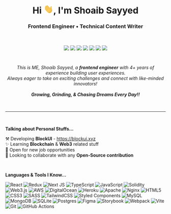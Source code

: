 <h1 align="center">Hi <img src="https://raw.githubusercontent.com/ABSphreak/ABSphreak/master/gifs/Hi.gif" width="30px">, I'm Shoaib Sayyed</h1>
<h3 align="center">Frontend Engineer • Technical Content Writer</h3>

<br>

<p align="center">
  <a href="https://x.com/intent/follow?screen_name=thedreamydev" target="blank"><img align="center" src="https://img.shields.io/badge/Twitter-1DA1F2?style=for-the-badge"></a>
  <a href="https://shoaibsayyed.com" target="blank"><img align="center" src="https://img.shields.io/badge/Portfolio-2d3748?style=for-the-badge"></a>
  <a href="https://discord.gg/yourinvite" target="blank"><img align="center" src="https://img.shields.io/badge/Discord-5865F2?style=for-the-badge"></a>  
  <a href="https://youtube.com/c/thedreamydev" target="blank"><img align="center" src="https://img.shields.io/badge/YouTube-FF0000?style=for-the-badge"></a>
  <a href="https://linkedin.com/in/thedreamydev" target="blank"><img align="center" src="https://img.shields.io/badge/LinkedIn-0A66C2?style=for-the-badge"></a>
  <a href="https://dev.to/thedreamydev" target="blank"><img align="center" src="https://img.shields.io/badge/Dev.to-242424?style=for-the-badge"></a>
  <a href="https://bsky.app/profile/thedreamydev.bsky.social" target="blank"><img align="center" src="https://img.shields.io/badge/Bsky-87CEEB?style=for-the-badge"></a>
</p>

<br>

<p align="center">
  <em>
    This is ME, Shoaib Sayyed, a <b>frontend engineer</b> with 4+ years of experience building user experiences. <br>
    Always eager to take on exciting challenges and connect with like-minded innovators! <br>
  </em> 
  <br>
  <b><i>Growing, Grinding, &amp; Chasing Dreams Every Day!!</i></b>
</p>

<br>
<hr>
<br>

<p><strong>Talking about Personal Stuffs…</strong></p>

⚒️ Developing <strong>BlockUI</strong> - https://blockui.xyz <br>
✨ Learning <strong>Blockchain</strong> &amp; <strong>Web3</strong> related stuff <br>
🚀 Open for new job opportunities <br>
🤝 Looking to collaborate with any <strong>Open-Source contribution</strong><br>

<br>

<p><strong>Languages & Tools I Know…</strong></p>

![React](https://img.shields.io/badge/react-%2320232a.svg?style=for-the-badge&logo=react&logoColor=%2361DAFB) 
![Redux](https://img.shields.io/badge/redux-%23593d88.svg?style=for-the-badge&logo=redux&logoColor=white) 
![Next JS](https://img.shields.io/badge/Next-black?style=for-the-badge&logo=next.js&logoColor=white) 
![TypeScript](https://img.shields.io/badge/typescript-%23007ACC.svg?style=for-the-badge&logo=typescript&logoColor=white) 
![JavaScript](https://img.shields.io/badge/javascript-%23323330.svg?style=for-the-badge&logo=javascript&logoColor=%23F7DF1E) 
![Solidity](https://img.shields.io/badge/Solidity-%23363636.svg?style=for-the-badge&logo=solidity&logoColor=white) 
![Web3.js](https://img.shields.io/badge/web3.js-F16822?style=for-the-badge&logo=web3.js&logoColor=white) 
![AWS](https://img.shields.io/badge/AWS-%23FF9900.svg?style=for-the-badge&logo=amazon-aws&logoColor=white) 
![DigitalOcean](https://img.shields.io/badge/DigitalOcean-%230167ff.svg?style=for-the-badge&logo=digitalOcean&logoColor=white)
![Heroku](https://img.shields.io/badge/heroku-%23430098.svg?style=for-the-badge&logo=heroku&logoColor=white)
![Apache](https://img.shields.io/badge/apache-%23D42029.svg?style=for-the-badge&logo=apache&logoColor=white) 
![Nginx](https://img.shields.io/badge/nginx-%23009639.svg?style=for-the-badge&logo=nginx&logoColor=white) 
![HTML5](https://img.shields.io/badge/html5-%23E34F26.svg?style=for-the-badge&logo=html5&logoColor=white) 
![CSS3](https://img.shields.io/badge/css3-%231572B6.svg?style=for-the-badge&logo=css3&logoColor=white) 
![SASS](https://img.shields.io/badge/SASS-hotpink.svg?style=for-the-badge&logo=SASS&logoColor=white) 
![TailwindCSS](https://img.shields.io/badge/tailwindcss-%2338B2AC.svg?style=for-the-badge&logo=tailwind-css&logoColor=white) 
![Styled Components](https://img.shields.io/badge/styled--components-DB7093?style=for-the-badge&logo=styled-components&logoColor=white) 
![MySQL](https://img.shields.io/badge/mysql-4479A1.svg?style=for-the-badge&logo=mysql&logoColor=white)
![MongoDB](https://img.shields.io/badge/MongoDB-%234ea94b.svg?style=for-the-badge&logo=mongodb&logoColor=white)
![SQLite](https://img.shields.io/badge/sqlite-%2307405e.svg?style=for-the-badge&logo=sqlite&logoColor=white)
![Postgres](https://img.shields.io/badge/postgres-%23316192.svg?style=for-the-badge&logo=postgresql&logoColor=white)
![Figma](https://img.shields.io/badge/figma-%23F24E1E.svg?style=for-the-badge&logo=figma&logoColor=white) 
![Storybook](https://img.shields.io/badge/-Storybook-FF4785?style=for-the-badge&logo=storybook&logoColor=white) 
![Webpack](https://img.shields.io/badge/webpack-%238DD6F9.svg?style=for-the-badge&logo=webpack&logoColor=black) 
![Vite](https://img.shields.io/badge/vite-%23646CFF.svg?style=for-the-badge&logo=vite&logoColor=white) 
![Git](https://img.shields.io/badge/git-%23F05033.svg?style=for-the-badge&logo=git&logoColor=white) 
![GitHub Actions](https://img.shields.io/badge/github%20actions-%232671E5.svg?style=for-the-badge&logo=githubactions&logoColor=white)


<br>
     
